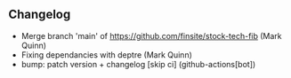 ## Changelog

- Merge branch 'main' of https://github.com/finsite/stock-tech-fib (Mark Quinn)
- Fixing dependancies with deptre (Mark Quinn)
- bump: patch version + changelog [skip ci] (github-actions[bot])